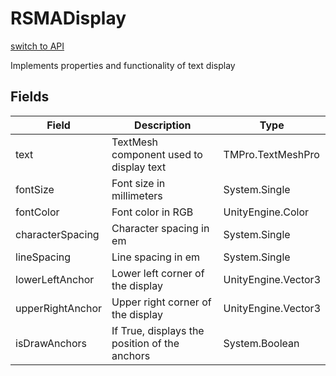 # RSMADisplay
[switch to API](../../../Documentation/ScriptingAPI/en/RSMADisplay.cs.md)

 Implements properties and functionality of text display

## Fields
| Field | Description | Type |
|--|--|--|
|text|     TextMesh component used to display text|TMPro.TextMeshPro|
|fontSize|     Font size in millimeters|System.Single|
|fontColor|     Font color in RGB|UnityEngine.Color|
|characterSpacing|     Character spacing in em|System.Single|
|lineSpacing|     Line spacing in em|System.Single|
|lowerLeftAnchor|     Lower left corner of the display|UnityEngine.Vector3|
|upperRightAnchor|     Upper right corner of the display|UnityEngine.Vector3|
|isDrawAnchors|     If True, displays the position of the anchors|System.Boolean|
